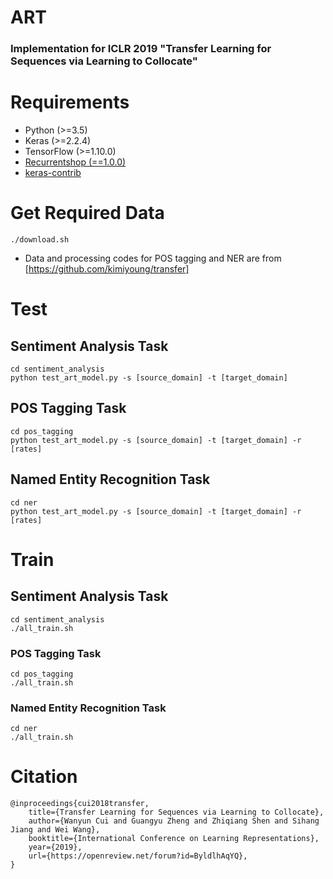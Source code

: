 # ART
### Implementation for ICLR 2019 "Transfer Learning for Sequences via Learning to Collocate"

# Requirements
- Python (>=3.5)
- Keras (>=2.2.4)
- TensorFlow (>=1.10.0)
- [Recurrentshop (==1.0.0)](/https://github.com/farizrahman4u/recurrentshop)
- [keras-contrib](https://github.com/keras-team/keras-contrib)

# Get Required Data
```
./download.sh
```
- Data and processing codes for POS tagging and NER are from [https://github.com/kimiyoung/transfer]

# Test
## Sentiment Analysis Task
```
cd sentiment_analysis
python test_art_model.py -s [source_domain] -t [target_domain]
```
## POS Tagging Task
```
cd pos_tagging
python test_art_model.py -s [source_domain] -t [target_domain] -r [rates]
```
## Named Entity Recognition Task
```
cd ner
python test_art_model.py -s [source_domain] -t [target_domain] -r [rates]
```

# Train

## Sentiment Analysis Task
```
cd sentiment_analysis
./all_train.sh
```
### POS Tagging Task
```
cd pos_tagging
./all_train.sh
```
### Named Entity Recognition Task
```
cd ner
./all_train.sh
```

# Citation
```
@inproceedings{cui2018transfer,
    title={Transfer Learning for Sequences via Learning to Collocate},
    author={Wanyun Cui and Guangyu Zheng and Zhiqiang Shen and Sihang Jiang and Wei Wang},
    booktitle={International Conference on Learning Representations},
    year={2019},
    url={https://openreview.net/forum?id=ByldlhAqYQ},
}
```
